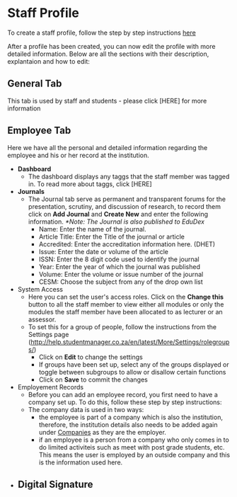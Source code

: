 # **Staff Profile**

To create a staff profile, follow the step by step instructions [here](http://help.studentmanager.co.za/en/latest/People/adding-people/)

After a profile has been created, you can now edit the profile with more detailed information.  Below are all the sections with their description, explantaion and how to edit:

## **General Tab**
This tab is used by staff and students - please click [HERE] for more information

## **Employee Tab**
Here we have all the personal and detailed information regarding the employee and his or her record at the institution.

- **Dashboard**
  - The dashboard displays any taggs that the staff member was tagged in.  To read more about taggs, click [HERE]
- **Journals** 
  - The Journal tab serve as permanent and transparent forums for the presentation, scrutiny, and discussion of research, to record them click on **Add Journal** and **Create New** and enter the following information.  _*Note: The Journal is also published to EduDex_
    - Name:  Enter the name of the journal. 
    - Article Title:  Enter the Title of the journal or article
    - Accredited:  Enter the accreditation information here.  (DHET)
    - Issue: Enter the date or volume of the article
    - ISSN: Enter the 8 digit code used to identify the journal
    - Year:  Enter the year of which the journal was published
    - Volume:  Enter the volume or issue number of the journal
    - CESM: Choose the subject from any of the drop own list
- System Access
  - Here you can set the user's access roles.  Click on the **Change this** button to all the staff member to view either all modules or only the modules the staff member have been allocated to as lecturer or an assessor.
  - To set this for a group of people, follow the instructions from the Settings page (http://help.studentmanager.co.za/en/latest/More/Settings/rolegroups/)
    - Click on **Edit** to change the settings
    - If groups have been set up, select any of the groups displayed or toggle between subgroups to allow or disallow certain functions
    - Click on **Save** to commit the changes
- Employement Records
  - Before you can add an employee record, you first need to have a company set up.  To do this, follow these step by step instructions:  
  - The company data is used in two ways:
    - the employee is part of a company which is also the institution, therefore, the institution details also needs to be added again under [Companies]() as they are the employer.
    - if an employee is a person from a company who only comes in to do limited activiteis such as meet with post grade students, etc. This means the user is employed by an outside company and this is the information used here.
- Digital Signature
  -
